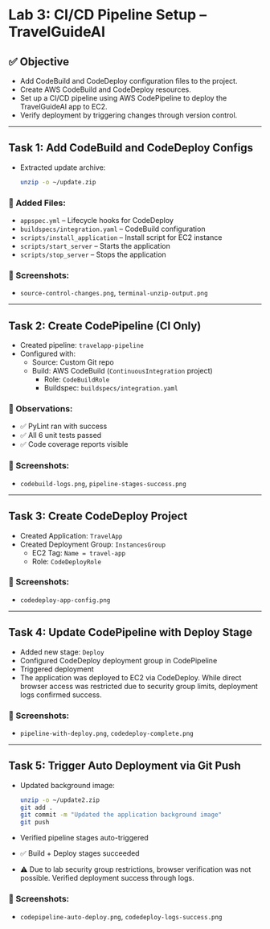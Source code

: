 # Lab 3: CI/CD Pipeline Setup – TravelGuideAI

## ✅ Objective
- Add CodeBuild and CodeDeploy configuration files to the project.
- Create AWS CodeBuild and CodeDeploy resources.
- Set up a CI/CD pipeline using AWS CodePipeline to deploy the TravelGuideAI app to EC2.
- Verify deployment by triggering changes through version control.

---

## Task 1: Add CodeBuild and CodeDeploy Configs

- Extracted update archive:
  ```bash
  unzip -o ~/update.zip
  ```

### 📁 Added Files:
- `appspec.yml` – Lifecycle hooks for CodeDeploy
- `buildspecs/integration.yaml` – CodeBuild configuration
- `scripts/install_application` – Install script for EC2 instance
- `scripts/start_server` – Starts the application
- `scripts/stop_server` – Stops the application

### 📸 Screenshots:
- `source-control-changes.png`, `terminal-unzip-output.png`

---

## Task 2: Create CodePipeline (CI Only)

- Created pipeline: `travelapp-pipeline`
- Configured with:
  - Source: Custom Git repo
  - Build: AWS CodeBuild (`ContinuousIntegration` project)
    - Role: `CodeBuildRole`
    - Buildspec: `buildspecs/integration.yaml`

### 🔧 Observations:
- ✅ PyLint ran with success
- ✅ All 6 unit tests passed
- ✅ Code coverage reports visible

### 📸 Screenshots:
- `codebuild-logs.png`, `pipeline-stages-success.png`

---

## Task 3: Create CodeDeploy Project

- Created Application: `TravelApp`
- Created Deployment Group: `InstancesGroup`
  - EC2 Tag: `Name = travel-app`
  - Role: `CodeDeployRole`

### 📸 Screenshots:
- `codedeploy-app-config.png`

---

## Task 4: Update CodePipeline with Deploy Stage

- Added new stage: `Deploy`
- Configured CodeDeploy deployment group in CodePipeline
- Triggered deployment
- The application was deployed to EC2 via CodeDeploy. While direct browser access was restricted due to security group limits, deployment logs confirmed success.

### 📸 Screenshots:
- `pipeline-with-deploy.png`, `codedeploy-complete.png`

---

## Task 5: Trigger Auto Deployment via Git Push

- Updated background image:
  ```bash
  unzip -o ~/update2.zip
  git add .
  git commit -m "Updated the application background image"
  git push
  ```

- Verified pipeline stages auto-triggered
- ✅ Build + Deploy stages succeeded
- ⚠️ Due to lab security group restrictions, browser verification was not possible. Verified deployment success through logs.

### 📸 Screenshots:
- `codepipeline-auto-deploy.png`, `codedeploy-logs-success.png`

